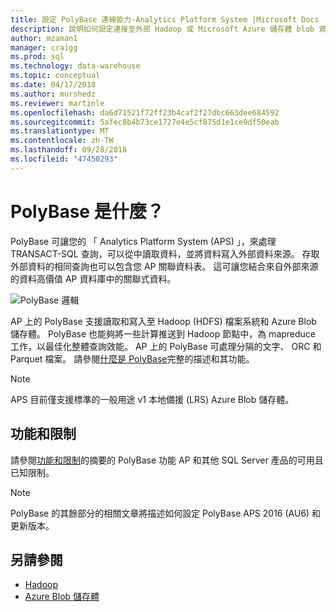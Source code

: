 ```yaml
---
title: 設定 PolyBase 連線能力-Analytics Platform System |Microsoft Docs
description: 說明如何設定連接至外部 Hadoop 或 Microsoft Azure 儲存體 blob 資料來源的平行處理資料倉儲的 PolyBase。 若要執行查詢來整合資料的多個來源，包括 Hadoop、 Azure blob 儲存體和平行處理資料倉儲使用 PolyBase。
author: mzaman1
manager: craigg
ms.prod: sql
ms.technology: data-warehouse
ms.topic: conceptual
ms.date: 04/17/2018
ms.author: murshedz
ms.reviewer: martinle
ms.openlocfilehash: da6d71521f72ff23b4caf2f27dbc663dee684592
ms.sourcegitcommit: 5afec8b4b73ce1727e4e5cf875d1e1ce9df50eab
ms.translationtype: MT
ms.contentlocale: zh-TW
ms.lasthandoff: 09/28/2018
ms.locfileid: "47450293"
---
```

# <a name="what-is-polybase"></a>PolyBase 是什麼？
PolyBase 可讓您的 「 Analytics Platform System (APS) 」，來處理 TRANSACT-SQL 查詢，可以從中讀取資料，並將資料寫入外部資料來源。 存取外部資料的相同查詢也可以包含您 AP 關聯資料表。 這可讓您結合來自外部來源的資料高價值 AP 資料庫中的關聯式資料。

![PolyBase 邏輯](media/polybase/polybase-logical.png)

AP 上的 PolyBase 支援讀取和寫入至 Hadoop (HDFS) 檔案系統和 Azure Blob 儲存體。 PolyBase 也能夠將一些計算推送到 Hadoop 節點中，為 mapreduce 工作，以最佳化整體查詢效能。 AP 上的 PolyBase 可處理分隔的文字、 ORC 和 Parquet 檔案。 請參閱[什麼是 PolyBase](https://docs.microsoft.com/sql/relational-databases/polybase/polybase-guide)完整的描述和其功能。

> [!NOTE]
> APS 目前僅支援標準的一般用途 v1 本地備援 (LRS) Azure Blob 儲存體。

## <a name="features-and-limitations"></a>功能和限制
請參閱[功能和限制](https://docs.microsoft.com/sql/relational-databases/polybase/polybase-versioned-feature-summary)的摘要的 PolyBase 功能 AP 和其他 SQL Server 產品的可用且已知限制。

> [!NOTE] 
> PolyBase 的其餘部分的相關文章將描述如何設定 PolyBase APS 2016 (AU6) 和更新版本。

## <a name="see-also"></a>另請參閱
- [Hadoop](polybase-configure-hadoop.md)
- [Azure Blob 儲存體](polybase-configure-azure-blob-storage.md)
<!-- MISSING LINKS [PolyBase &#40;SQL Server PDW&#41;](../sqlpdw/polybase-sql-server-pdw.md)  -->  
  
